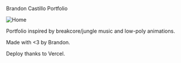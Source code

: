 Brandon Castillo Portfolio

![Home](https://res.cloudinary.com/daynclfo8/image/upload/v1761516647/Peek_2025-10-26_18-56_wnpzid.gif)

Portfolio inspired by breakcore/jungle music and low-poly animations. 

Made with <3 by Brandon.

Deploy thanks to Vercel.

